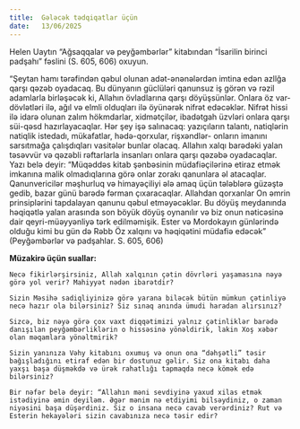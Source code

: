 ```yaml
---
title:  Gələcək tədqiqatlar üçün
date:   13/06/2025
---
```


Helen Uaytın “Ağsaqqalar və peyğəmbərlər” kitabından “İsarilin birinci padşahı” fəslini (S. 605, 606) oxuyun.

“Şeytan hamı tərəfindən qəbul olunan adət-ənənələrdən imtina edən azllğa qarşı qəzəb oyadacaq. Bu dünyanın güclüləri qanunsuz iş görən və rəzil adamlarla birləşəcək ki, Allahın övladlarına qarşı döyüşsünlər. Onlara öz var-dövlətləri ilə, ağıl və elmli olduqları ilə öyünərək nifrət edəcəklər. Nifrət hissi ilə idarə olunan zalım hökmdarlar, xidmətçilər, ibadətgah üzvləri onlara qarşı süi-qəsd hazırlayacaqlar. Hər şey işə salınacaq: yazıçıların talantı, natiqlərin natiqlik istedadı, mükafatlar, hədə-qorxular, rişxəndlər- onların imanını sarsıtmağa çalışdıqları vasitələr bunlar olacaq. Allahın xalqı barədəki yalan təsəvvür və qəzəbli rəftarlarla insanları onlara qarşı qəzəbə oyadacaqlar. Yazı belə deyir: “Müqəddəs kitab şənbəsinin müdafiəçilərinə etiraz etmək imkanına malik olmadıqlarına görə onlar zorakı qanunlara əl atacaqlar. Qanunvericilər məşhurluq və himayəçiliyi ələ amaq üçün tələblərə güzəştə gedib, bazar günü barədə fərman çıxaracaqlar. Allahdan qorxanlar On əmrin prinsiplərini tapdalayan qanunu qəbul etməyəcəklər. Bu döyüş meydanında həqiqətlə yalan arasında son böyük döyüş oynanılır və biz onun nəticəsinə dair qeyri-müəyyənliyə tərk edilməmişik. Ester və Mordokayın günlərində olduğu kimi bu gün də Rəbb Öz xalqını və həqiqətini müdafiə edəcək” (Peyğəmbərlər və padşahlar. S. 605, 606)

**Müzakirə üçün suallar:**

`Necə fikirlərşirsiniz, Allah xalqının çətin dövrləri yaşamasına nəyə görə yol verir? Mahiyyət nədən ibarətdir?`

`Sizin Məsihə sadiqliyinizə görə yarana biləcək bütün mümkun çətinliyə necə hazır ola bilərsiniz? Siz sınaq anında ümudi haradan alırsınız?`

`Sizcə, biz nəyə görə çox vaxt diqqətimizi yalnız çətinliklər barədə danışılan peyğəmbərliklərin o hissəsinə yönəldirik, lakin Xoş xəbər olan məqamlara yönəltmirik?`

`Sizin yanınıza Vəhy kitabını oxumuş və onun ona “dəhşətli” təsir bağışladığını etiraf edən bir dostunuz gəlir. Siz ona kitabı daha yaxşı başa düşməkdə və ürək rahatlığı tapmaqda necə kömək edə bilərsiniz?`

`Bir nəfər belə deyir: “Allahın məni sevdiyinə yaxud xilas etmək istədiyinə əmin deyiləm. Əgər mənim nə etdiyimi bilsəydiniz, o zaman niyəsini başa düşərdiniz. Siz o insana necə cavab verərdiniz? Rut və Esterin hekayələri sizin cavabınıza necə təsir edir?`